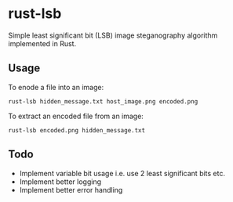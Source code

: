 # rust-lsb
Simple least significant bit (LSB) image steganography algorithm implemented in Rust.

## Usage

To enode a file into an image:

```console
rust-lsb hidden_message.txt host_image.png encoded.png
```

To extract an encoded file from an image:

```console
rust-lsb encoded.png hidden_message.txt
```

## Todo

- Implement variable bit usage i.e. use 2 least significant bits etc.
- Implement better logging
- Implement better error handling
